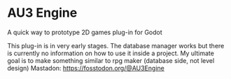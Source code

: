 

# AU3 Engine 
A quick way to prototype 2D games
plug-in for Godot




This plug-in is in very early stages. The database manager works but there is currently no information on how to use it inside a project. 
My ultimate goal is to make something similar to rpg maker (database side, not level design)
Mastadon: https://fosstodon.org/@AU3Engine




